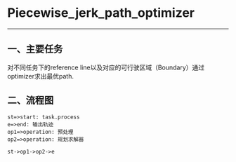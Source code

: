 # Piecewise_jerk_path_optimizer 
***
## 一、主要任务
对不同任务下的reference line以及对应的可行驶区域（Boundary）通过optimizer求出最优path.
## 二、流程图
``` flow
st=>start: task.process
e=>end: 输出轨迹
op1=>operation: 预处理
op2=>operation: 规划求解器

st->op1->op2->e
```
